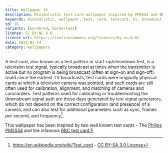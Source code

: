 ```yaml
---
title: Wallpaper 16
description: Minimalistic test card wallpaper inspired by PM5544 and BBC test card F
keywords: minimalistic, wallpaper, test, card, testcard, tv, broadcast, philips, bbc, pm5544, test card f, television, 5120x2880, desktop
id: 16
variants: [bordered, borderless]
license: CC BY-NC 4.0
license_url: https://creativecommons.org/licenses/by-nc/4.0/
date: 2022-01-14
category: wallpapers
---
```


A test card, also known as a test pattern or start-up/closedown test, is a television test signal, typically broadcast at times when the transmitter is active but no program is being broadcast (often at sign-on and sign-off). Used since the earliest TV broadcasts, test cards were originally physical cards at which a television camera was pointed, and such cards are still often used for calibration, alignment, and matching of cameras and camcorders. Test patterns used for calibrating or troubleshooting the downstream signal path are these days generated by test signal generators, which do not depend on the correct configuration (and presence) of a camera, and can also test for additional parameters such as sync, frames per second, and frequency[^1].

This wallpaper has been inspired by two well known test cards - The [Philips PM5544](https://en.wikipedia.org/wiki/Philips_PM5544) and the infamous [BBC test card F](https://en.wikipedia.org/wiki/Test_Card_F).


[^1]: https://en.wikipedia.org/wiki/Test_card - [CC BY-SA 3.0 License](https://en.wikipedia.org/wiki/Wikipedia:Text_of_Creative_Commons_Attribution-ShareAlike_3.0_Unported_License)